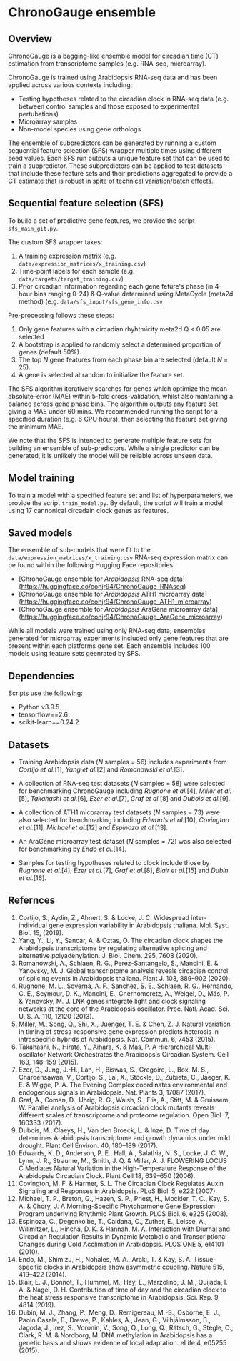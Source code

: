 # ChronoGauge ensemble

## Overview
ChronoGauge is a bagging-like ensemble model for circadian time (CT) estimation from transcriptome samples (e.g. RNA-seq, microarray).

ChronoGauge is trained using Arabidopsis RNA-seq data and has been applied across various contexts including:
* Testing hypotheses related to the circadian clock in RNA-seq data (e.g. between control samples and those exposed to experimental pertubations)
* Microarray samples
* Non-model species using gene orthologs

The ensemble of subpredictors can be generated by running a custom sequential feature selection (SFS) wrapper multiple times using different seed values. Each SFS run outputs a unique feature set that can be used to train a subpredictor. These subpredictors can be applied to test datasets that include these feature sets and their predictions aggregated to provide a CT estimate that is robust in spite of technical variation/batch effects.

## Sequential feature selection (SFS)
To build a set of predictive gene features, we provide the script `sfs_main_git.py`.

The custom SFS wrapper takes:
1. A training expression matrix (e.g. `data/expression_matrices/x_training.csv`)
2. Time-point labels for each sample (e.g. `data/targets/target_training.csv`)
3. Prior circadian information regarding each gene feture's phase (in 4-hour bins ranging 0-24) & Q-value determined using MetaCycle (meta2d method) (e.g. `data/sfs_input/sfs_gene_info.csv` 

Pre-processing follows these steps:
1. Only gene features with a circadian rhyhtmicity meta2d Q < 0.05 are selected
2. A bootstrap is applied to randomly select a determined proportion of genes (default 50%).
3. The top _N_ gene features from each phase bin are selected (default _N_ = 25).
4. A gene is selected at random to initialize the feature set.

The SFS algorithm iteratively searches for genes which optimize the mean-absolute-error (MAE) within 5-fold cross-validation, whilst also mantaining a balance across gene phase bins. The algorithm outputs any feature set giving a MAE under 60 mins. We recommended running the script for a specified duration (e.g. 6 CPU hours), then selecting the feature set giving the minimum MAE.

We note that the SFS is intended to generate multiple feature sets for building an ensemble of sub-predictors. While a single predictor can be generated, it is unlikely the model will be reliable across unseen data.

## Model training
To train a model with a specified feature set and list of hyperparameters, we provide the script `train_model.py`. By default, the script will train a model using 17 cannonical circadain clock genes as features.


## Saved models
The ensemble of sub-models that were fit to the `data/expression_matrices/x_training.csv` RNA-seq expression matrix can be found within the following Hugging Face repositories:
* [ChronoGauge ensemble for _Arabidopsis_ RNA-seq data] (https://huggingface.co/conjr94/ChronoGauge_RNAseq)
* [ChronoGauge ensemble for _Arabidopsis_ ATH1 microarray data] (https://huggingface.co/conjr94/ChronoGauge_ATH1_microarray)
* [ChronoGauge ensemble for _Arabidopsis_ AraGene microarray data] (https://huggingface.co/conjr94/ChronoGauge_AraGene_microarray)


While all models were trained using only RNA-seq data, ensembles generated for microarray experiments included only gene features that are present within each platforms gene set. Each ensemble includes 100 models using feature sets geenrated by SFS. 


## Dependencies
Scripts use the following:
* Python v3.9.5
* tensorflow==2.6
* scikit-learn==0.24.2

## Datasets
* Training Arabidopsis data (_N_ samples = 56) includes experiments from _Cortijo et al._[1], _Yang et al._[2] and _Romanowski et al._[3].

* A collection of RNA-seq test datasets (_N_ samples = 58) were selected for benchmarking ChronoGauge including _Rugnone et al._[4], _Miller et al._[5], _Takahashi et al._[6], _Ezer et al._[7], _Graf et al._[8] and _Dubois et al._[9].

* A collection of ATH1 micorarray test datasets (_N_ samples = 73) were also selected for benchmarking including _Edwards et al._[10], _Covington et al._[11], _Michael et al._[12] and _Espinoza et al._[13].

* An AraGene microarray test dataset (_N_ samples = 72) was also selected for benchmarking by _Endo et al._[14].

* Samples for testing hypotheses related to clock include those by _Rugnone et al._[4], _Ezer et al._[7], _Graf et al._[8], _Blair et al._[15] and _Dubin et al._[16].


## Refernces
1. Cortijo, S., Aydin, Z., Ahnert, S. & Locke, J. C. Widespread inter‐individual gene expression variability in Arabidopsis thaliana. Mol. Syst. Biol. 15, (2019).
2. Yang, Y., Li, Y., Sancar, A. & Oztas, O. The circadian clock shapes the Arabidopsis transcriptome by regulating alternative splicing and alternative polyadenylation. J. Biol. Chem. 295, 7608 (2020).
3. Romanowski, A., Schlaen, R. G., Perez-Santangelo, S., Mancini, E. & Yanovsky, M. J. Global transcriptome analysis reveals circadian control of splicing events in Arabidopsis thaliana. Plant J. 103, 889–902 (2020).
4. Rugnone, M. L., Soverna, A. F., Sanchez, S. E., Schlaen, R. G., Hernando, C. E., Seymour, D. K., Mancini, E., Chernomoretz, A., Weigel, D., Más, P. & Yanovsky, M. J. LNK genes integrate light and clock signaling networks at the core of the Arabidopsis oscillator. Proc. Natl. Acad. Sci. U. S. A. 110, 12120 (2013).
5. Miller, M., Song, Q., Shi, X., Juenger, T. E. & Chen, Z. J. Natural variation in timing of stress-responsive gene expression predicts heterosis in intraspecific hybrids of Arabidopsis. Nat. Commun. 6, 7453 (2015).
6. Takahashi, N., Hirata, Y., Aihara, K. & Mas, P. A Hierarchical Multi-oscillator Network Orchestrates the Arabidopsis Circadian System. Cell 163, 148–159 (2015).
7. Ezer, D., Jung, J.-H., Lan, H., Biswas, S., Gregoire, L., Box, M. S., Charoensawan, V., Cortijo, S., Lai, X., Stöckle, D., Zubieta, C., Jaeger, K. E. & Wigge, P. A. The Evening Complex coordinates environmental and endogenous signals in Arabidopsis. Nat. Plants 3, 17087 (2017).
8. Graf, A., Coman, D., Uhrig, R. G., Walsh, S., Flis, A., Stitt, M. & Gruissem, W. Parallel analysis of Arabidopsis circadian clock mutants reveals different scales of transcriptome and proteome regulation. Open Biol. 7, 160333 (2017).
9. Dubois, M., Claeys, H., Van den Broeck, L. & Inzé, D. Time of day determines Arabidopsis transcriptome and growth dynamics under mild drought. Plant Cell Environ. 40, 180–189 (2017).
10. Edwards, K. D., Anderson, P. E., Hall, A., Salathia, N. S., Locke, J. C. W., Lynn, J. R., Straume, M., Smith, J. Q. & Millar, A. J. FLOWERING LOCUS C Mediates Natural Variation in the High-Temperature Response of the Arabidopsis Circadian Clock. Plant Cell 18, 639–650 (2006).
11. Covington, M. F. & Harmer, S. L. The Circadian Clock Regulates Auxin Signaling and Responses in Arabidopsis. PLoS Biol. 5, e222 (2007).
12. Michael, T. P., Breton, G., Hazen, S. P., Priest, H., Mockler, T. C., Kay, S. A. & Chory, J. A Morning-Specific Phytohormone Gene Expression Program underlying Rhythmic Plant Growth. PLOS Biol. 6, e225 (2008).
13. Espinoza, C., Degenkolbe, T., Caldana, C., Zuther, E., Leisse, A., Willmitzer, L., Hincha, D. K. & Hannah, M. A. Interaction with Diurnal and Circadian Regulation Results in Dynamic Metabolic and Transcriptional Changes during Cold Acclimation in Arabidopsis. PLOS ONE 5, e14101 (2010).
14. Endo, M., Shimizu, H., Nohales, M. A., Araki, T. & Kay, S. A. Tissue-specific clocks in Arabidopsis show asymmetric coupling. Nature 515, 419–422 (2014).
15. Blair, E. J., Bonnot, T., Hummel, M., Hay, E., Marzolino, J. M., Quijada, I. A. & Nagel, D. H. Contribution of time of day and the circadian clock to the heat stress responsive transcriptome in Arabidopsis. Sci. Rep. 9, 4814 (2019).
16. Dubin, M. J., Zhang, P., Meng, D., Remigereau, M.-S., Osborne, E. J., Paolo Casale, F., Drewe, P., Kahles, A., Jean, G., Vilhjálmsson, B., Jagoda, J., Irez, S., Voronin, V., Song, Q., Long, Q., Rätsch, G., Stegle, O., Clark, R. M. & Nordborg, M. DNA methylation in Arabidopsis has a genetic basis and shows evidence of local adaptation. eLife 4, e05255 (2015).
